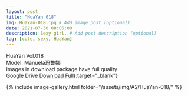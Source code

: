 ```yaml
---
layout: post
title: "HuaYan 018"
img: HuaYan-018.jpg # Add image post (optional)
date: 2021-07-30 08:05:00
description: Sexy girl. # Add post description (optional)
tag: [cute, sexy, HuaYan]
---
```

HuaYan Vol.018  
Model: Manuela玛鲁娜  
Images in download package have full quality                    
Google Drive [Download Full](http://gestyy.com/eoAHp1){:target="_blank"}

{% include image-gallery.html folder="/assets/img/A2/HuaYan-018/" %}
